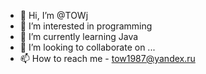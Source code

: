 - 👋 Hi, I’m @TOWj
- 👀 I’m interested in programming
- 🌱 I’m currently learning Java
- 💞️ I’m looking to collaborate on ...
- 📫 How to reach me  - tow1987@yandex.ru

<!---
TOWj/TOWj is a ✨ special ✨ repository because its `README.md` (this file) appears on your GitHub profile.
You can click the Preview link to take a look at your changes.
--->
